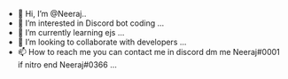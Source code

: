 - 👋 Hi, I’m @Neeraj..
- 👀 I’m interested in Discord bot coding ...
- 🌱 I’m currently learning ejs ...
- 💞️ I’m looking to collaborate with developers ...
- 📫 How to reach me you can contact me in discord dm me Neeraj#0001 if nitro end Neeraj#0366 ...

<!---
neeraj395/neeraj395 is a ✨ special ✨ repository because its `README.md` (this file) appears on your GitHub profile.
You can click the Preview link to take a look at your changes.
--->
